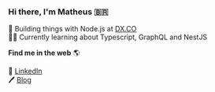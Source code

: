 ### Hi there, I'm Matheus 🇧🇷

🔨 Building things with Node.js at [DX.CO](https://www.somosdx.co) <br>
👨‍💻 Currently learning about Typescript, GraphQL and NestJS



**Find me in the web** 🌎

💼  [LinkedIn](https://www.linkedin.com/in/matheus-almeida1337/) <br>
🖊️ [Blog](https://dev.to/codingwithmath) <br>

<!--
**codingwithmath/codingwithmath** is a ✨ _special_ ✨ repository because its `README.md` (this file) appears on your GitHub profile.

Here are some ideas to get you started:

- 🔭 I’m currently working on ...
- 🌱 I’m currently learning ...
- 👯 I’m looking to collaborate on ...
- 🤔 I’m looking for help with ...
- 💬 Ask me about ...
- 📫 How to reach me: ...
- 😄 Pronouns: ...
- ⚡ Fun fact: ...
-->

